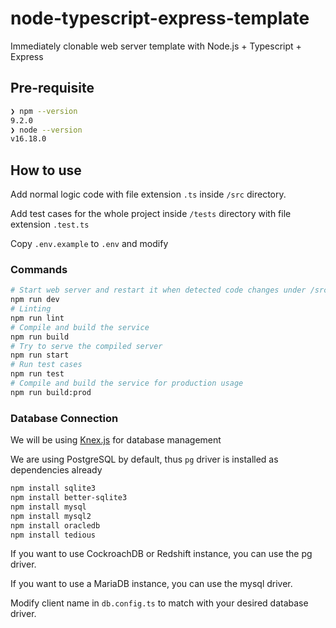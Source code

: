 # node-typescript-express-template

Immediately clonable web server template with Node.js + Typescript + Express

## Pre-requisite

```bash
❯ npm --version
9.2.0
❯ node --version
v16.18.0
```

## How to use

Add normal logic code with file extension `.ts` inside `/src` directory.

Add test cases for the whole project inside `/tests` directory with file extension `.test.ts`

Copy `.env.example` to `.env` and modify

### Commands

```bash
# Start web server and restart it when detected code changes under /src
npm run dev
# Linting
npm run lint
# Compile and build the service
npm run build
# Try to serve the compiled server
npm run start
# Run test cases
npm run test
# Compile and build the service for production usage
npm run build:prod
```

### Database Connection

We will be using [Knex.js](https://knexjs.org/) for database management

We are using PostgreSQL by default, thus `pg` driver is installed as dependencies already

```bash
npm install sqlite3
npm install better-sqlite3
npm install mysql
npm install mysql2
npm install oracledb
npm install tedious
```

If you want to use CockroachDB or Redshift instance, you can use the pg driver.

If you want to use a MariaDB instance, you can use the mysql driver.

Modify client name in `db.config.ts` to match with your desired database driver.
